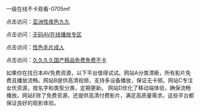 一级在线不卡观看-0705mf

点击访问：<a href="https://vassv.pages.dev/">亚洲性夜色九九</a>

点击访问：<a href="https://gsd-agv.pages.dev/">无码AV在线播放专区</a>

点击访问：<a href="https://gda-c7m.pages.dev/">性色毛片成人</a>

点击访问：<a href="https://tfda.pages.dev/">久久久久国产精品免费免费不卡</a>

如果你在找日本AV免费资源，以下平台值得试试。网站A分类清晰，所有影片免费且播放流畅。网站B提供高清视频，支持多设备播放，保证无卡顿。网站C专注女优资源，按名字和类型分类，定期更新。
网站D优化了移动端体验，确保流畅播放。网站E除了免费资源，还提供高清付费影片，满足高质量需求。这些平台都保证良好的观影体验。

<span style="display:none;">[Canonical link](https://github.com/mm20250705/mm13 ）</span>


